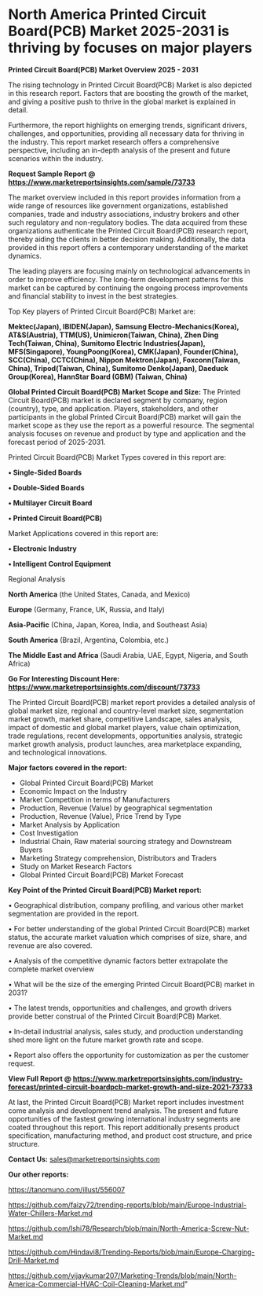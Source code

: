 # North America Printed Circuit Board(PCB) Market 2025-2031 is thriving by focuses on major players

<Strong> Printed Circuit Board(PCB) Market Overview 2025 - 2031</strong>

The rising technology in Printed Circuit Board(PCB) Market is also depicted in this research report. Factors that are boosting the growth of the market, and giving a positive push to thrive in the global market is explained in detail.

Furthermore, the report highlights on emerging trends, significant drivers, challenges, and opportunities, providing all necessary data for thriving in the industry. This report market research offers a comprehensive perspective, including an in-depth analysis of the present and future scenarios within the industry.

<strong>Request Sample Report @ <a href=https://www.marketreportsinsights.com/sample/73733>https://www.marketreportsinsights.com/sample/73733</a></strong>

The market overview included in this report provides information from a wide range of resources like government organizations, established companies, trade and industry associations, industry brokers and other such regulatory and non-regulatory bodies. The data acquired from these organizations authenticate the Printed Circuit Board(PCB) research report, thereby aiding the clients in better decision making. Additionally, the data provided in this report offers a contemporary understanding of the market dynamics.

The leading players are focusing mainly on technological advancements in order to improve efficiency. The long-term development patterns for this market can be captured by continuing the ongoing process improvements and financial stability to invest in the best strategies.

Top Key players of Printed Circuit Board(PCB) Market are:

<strong>Mektec(Japan), IBIDEN(Japan), Samsung Electro-Mechanics(Korea), AT&S(Austria), TTM(US), Unimicron(Taiwan, China), Zhen Ding Tech(Taiwan, China), Sumitomo Electric Industries(Japan), MFS(Singapore), YoungPoong(Korea), CMK(Japan), Founder(China), SCC(China), CCTC(China), Nippon Mektron(Japan), Foxconn(Taiwan, China), Tripod(Taiwan, China), Sumitomo Denko(Japan), Daeduck Group(Korea), HannStar Board (GBM) (Taiwan, China)</strong>

<strong><b>Global Printed Circuit Board(PCB) Market Scope and Size:</b></strong>
The Printed Circuit Board(PCB) market is declared segment by company, region (country), type, and application. Players, stakeholders, and other participants in the global Printed Circuit Board(PCB) market will gain the market scope as they use the report as a powerful resource. The segmental analysis focuses on revenue and product by type and application and the forecast period of 2025-2031.

Printed Circuit Board(PCB) Market Types covered in this report are:

<strong>• Single-Sided Boards

• Double-Sided Boards

• Multilayer Circuit Board

• Printed Circuit Board(PCB)</strong>

Market Applications covered in this report are:

<strong>• Electronic Industry

• Intelligent Control Equipment</strong> 

Regional Analysis

<strong>North America</strong> (the United States, Canada, and Mexico)

<strong>Europe</strong> (Germany, France, UK, Russia, and Italy)

<strong>Asia-Pacific</strong> (China, Japan, Korea, India, and Southeast Asia)

<strong>South America</strong> (Brazil, Argentina, Colombia, etc.)

<strong>The Middle East and Africa</strong> (Saudi Arabia, UAE, Egypt, Nigeria, and South Africa)

<strong>Go For Interesting Discount Here: <a href=https://www.marketreportsinsights.com/discount/73733>https://www.marketreportsinsights.com/discount/73733</a></strong>

The Printed Circuit Board(PCB) market report provides a detailed analysis of global market size, regional and country-level market size, segmentation market growth, market share, competitive Landscape, sales analysis, impact of domestic and global market players, value chain optimization, trade regulations, recent developments, opportunities analysis, strategic market growth analysis, product launches, area marketplace expanding, and technological innovations.

<strong><b>Major factors covered in the report:</b></strong>
<ul>
  <li>Global Printed Circuit Board(PCB) Market </li>
  <li>Economic Impact on the Industry</li>
  <li>Market Competition in terms of Manufacturers</li>
  <li>Production, Revenue (Value) by geographical segmentation</li>
  <li>Production, Revenue (Value), Price Trend by Type</li>
  <li>Market Analysis by Application</li>
  <li>Cost Investigation</li>
  <li>Industrial Chain, Raw material sourcing strategy and Downstream Buyers</li>
  <li>Marketing Strategy comprehension, Distributors and Traders</li>
  <li>Study on Market Research Factors</li>
  <li>Global Printed Circuit Board(PCB) Market Forecast</li>
</ul>

<strong><b>Key Point of the Printed Circuit Board(PCB) Market report:</b></strong>

• Geographical distribution, company profiling, and various other market segmentation are provided in the report.

• For better understanding of the global Printed Circuit Board(PCB) market status, the accurate market valuation which comprises of size, share, and revenue are also covered.

• Analysis of the competitive dynamic factors better extrapolate the complete market overview

• What will be the size of the emerging Printed Circuit Board(PCB) market in 2031?

• The latest trends, opportunities and challenges, and growth drivers provide better construal of the Printed Circuit Board(PCB) Market.

• In-detail industrial analysis, sales study, and production understanding shed more light on the future market growth rate and scope.

• Report also offers the opportunity for customization as per the customer request.

<strong><b>View Full Report @ <a href=https://www.marketreportsinsights.com/industry-forecast/printed-circuit-boardpcb-market-growth-and-size-2021-73733>https://www.marketreportsinsights.com/industry-forecast/printed-circuit-boardpcb-market-growth-and-size-2021-73733</a></b></strong>


At last, the Printed Circuit Board(PCB) Market report includes investment come analysis and development trend analysis. The present and future opportunities of the fastest growing international industry segments are coated throughout this report. This report additionally presents product specification, manufacturing method, and product cost structure, and price structure.

<strong>Contact Us:</strong>
sales@marketreportsinsights.com

<strong>Our other reports:</strong>

<a href=https://tanomuno.com/illust/556007>https://tanomuno.com/illust/556007</a>

<a href=https://github.com/faizy72/trending-reports/blob/main/Europe-Industrial-Water-Chillers-Market.md>https://github.com/faizy72/trending-reports/blob/main/Europe-Industrial-Water-Chillers-Market.md</a>

<a href=https://github.com/Ishi78/Research/blob/main/North-America-Screw-Nut-Market.md>https://github.com/Ishi78/Research/blob/main/North-America-Screw-Nut-Market.md</a>

<a href=https://github.com/Hindavi8/Trending-Reports/blob/main/Europe-Charging-Drill-Market.md>https://github.com/Hindavi8/Trending-Reports/blob/main/Europe-Charging-Drill-Market.md</a>

<a href=https://github.com/vijaykumar207/Marketing-Trends/blob/main/North-America-Commercial-HVAC-Coil-Cleaning-Market.md>https://github.com/vijaykumar207/Marketing-Trends/blob/main/North-America-Commercial-HVAC-Coil-Cleaning-Market.md</a>"
